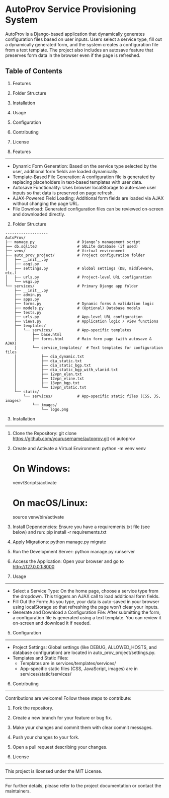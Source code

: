 AutoProv Service Provisioning System
======================================

AutoProv is a Django-based application that dynamically generates configuration files 
based on user inputs. Users select a service type, fill out a dynamically generated form, 
and the system creates a configuration file from a text template. The project also includes 
an autosave feature that preserves form data in the browser even if the page is refreshed.

Table of Contents
-----------------
1. Features
2. Folder Structure
3. Installation
4. Usage
5. Configuration
6. Contributing
7. License

1. Features
-----------
- Dynamic Form Generation:
  Based on the service type selected by the user, additional form fields are loaded dynamically.
- Template-Based File Generation:
  A configuration file is generated by replacing placeholders in text-based templates with user data.
- Autosave Functionality:
  Uses browser localStorage to auto-save user inputs so that data is preserved on page refresh.
- AJAX-Powered Field Loading:
  Additional form fields are loaded via AJAX without changing the page URL.
- File Download:
  Generated configuration files can be reviewed on-screen and downloaded directly.

2. Folder Structure
```
-------------------
AutoProv/                    
├── manage.py                   # Django’s management script
├── db.sqlite3                  # SQLite database (if used)
├── venv/                       # Virtual environment
├── auto_prov_project/          # Project configuration folder
│   ├── __init__.py             
│   ├── asgi.py                 
│   ├── settings.py             # Global settings (DB, middleware, etc.)
│   ├── urls.py                 # Project-level URL configuration
│   └── wsgi.py                 
└── services/                   # Primary Django app folder
    ├── __init__.py             
    ├── admin.py                
    ├── apps.py                 
    ├── forms.py                # Dynamic forms & validation logic
    ├── models.py               # (Optional) Database models
    ├── tests.py                
    ├── urls.py                 # App-level URL configuration
    ├── views.py                # Application logic / view functions
    ├── templates/              
    │   └── services/           # App-specific templates
    │       ├── base.html       
    │       ├── forms.html      # Main form page (with autosave & AJAX)
    │       └── service_templates/  # Text templates for configuration files
    │           ├── dia_dynamic.txt
    │           ├── dia_static.txt
    │           ├── dia_static_bgp.txt
    │           ├── dia_static_bgp_with_vlanid.txt
    │           ├── 12vpn_elan.txt
    │           ├── 12vpn_eline.txt
    │           ├── 13vpn_bgp.txt
    │           └── 13vpn_static.txt
    └── static/                
        └── services/           # App-specific static files (CSS, JS, images)
            └── images/
                └── logo.png
```
3. Installation
---------------
1. Clone the Repository:
   git clone https://github.com/yourusername/autoprov.git
   cd autoprov

2. Create and Activate a Virtual Environment:
   python -m venv venv
   # On Windows:
   venv\Scripts\activate
   # On macOS/Linux:
   source venv/bin/activate

3. Install Dependencies:
   Ensure you have a requirements.txt file (see below) and run:
   pip install -r requirements.txt

4. Apply Migrations:
   python manage.py migrate

5. Run the Development Server:
   python manage.py runserver

6. Access the Application:
   Open your browser and go to http://127.0.0.1:8000

4. Usage
--------
- Select a Service Type:
  On the home page, choose a service type from the dropdown. This triggers an AJAX call to load additional form fields.
- Fill Out the Form:
  As you type, your data is auto-saved in your browser using localStorage so that refreshing the page won’t clear your inputs.
- Generate and Download a Configuration File:
  After submitting the form, a configuration file is generated using a text template. You can review it on-screen and download it if needed.

5. Configuration
----------------
- Project Settings:
  Global settings (like DEBUG, ALLOWED_HOSTS, and database configuration) are located in auto_prov_project/settings.py.
- Templates and Static Files:
  - Templates are in services/templates/services/
  - App-specific static files (CSS, JavaScript, images) are in services/static/services/

6. Contributing
---------------
Contributions are welcome! Follow these steps to contribute:
1. Fork the repository.
2. Create a new branch for your feature or bug fix.
3. Make your changes and commit them with clear commit messages.
4. Push your changes to your fork.
5. Open a pull request describing your changes.

7. License
----------
This project is licensed under the MIT License.

-----------------------------------------------------
For further details, please refer to the project documentation or contact the maintainers.
